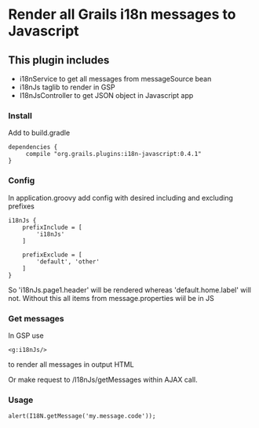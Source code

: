 # Render all Grails i18n messages to Javascript

## This plugin includes

- i18nService to get all messages from messageSource bean
- i18nJs taglib to render in GSP
- I18nJsController to get JSON object in Javascript app


### Install

Add to build.gradle

    dependencies {
         compile "org.grails.plugins:i18n-javascript:0.4.1"
    }

### Config

In application.groovy add config with desired including and excluding prefixes

    i18nJs {
        prefixInclude = [
            'i18nJs'
        ]

        prefixExclude = [
            'default', 'other'
        ]
    }

So 'i18nJs.page1.header' will be rendered whereas 'default.home.label' will not.
Without this all items from message.properties wiil be in JS

### Get messages

In GSP use

    <g:i18nJs/>

to render all messages in output HTML

Or make request to /I18nJs/getMessages within AJAX call.

### Usage

    alert(I18N.getMessage('my.message.code'));
